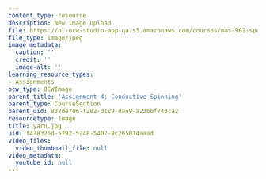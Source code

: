 ```yaml
---
content_type: resource
description: New image Upload
file: https://ol-ocw-studio-app-qa.s3.amazonaws.com/courses/mas-962-special-topics-new-textiles-spring-2010/f478325d5792524854029c265014aaad_yarn.jpg
file_type: image/jpeg
image_metadata:
  caption: ''
  credit: ''
  image-alt: ''
learning_resource_types:
- Assignments
ocw_type: OCWImage
parent_title: 'Assignment 4: Conductive Spinning'
parent_type: CourseSection
parent_uid: 837de706-f282-d1c9-dae9-a23bbf743ca2
resourcetype: Image
title: yarn.jpg
uid: f478325d-5792-5248-5402-9c265014aaad
video_files:
  video_thumbnail_file: null
video_metadata:
  youtube_id: null
---
```

